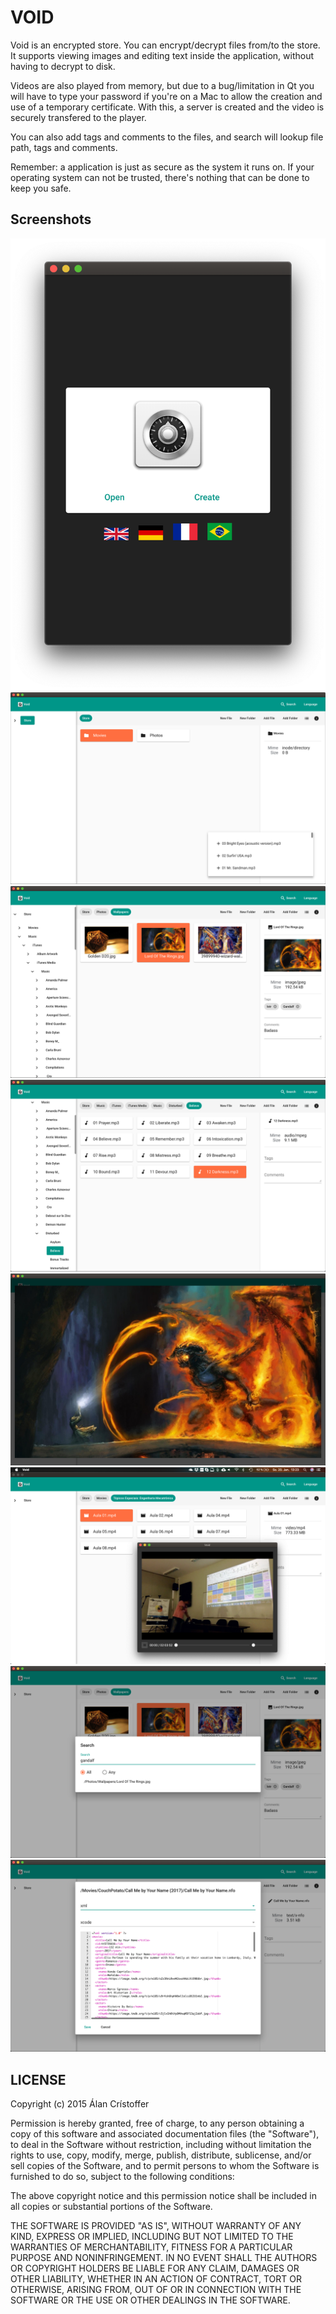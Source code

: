 # VOID

Void is an encrypted store. You can encrypt/decrypt files from/to the store. It
supports viewing images and editing text inside the application, without having
to decrypt to disk.

Videos are also played from memory, but due to a bug/limitation in Qt you will
have to type your password if you're on a Mac to allow the creation and use of a
temporary certificate. With this, a server is created and the video is securely
transfered to the player.

You can also add tags and comments to the files, and search will lookup file
path, tags and comments.

Remember: a application is just as secure as the system it runs on. If your
operating system can not be trusted, there's nothing that can be done to keep
you safe.

## Screenshots

![](ScreenShots/Void1.png)
![](ScreenShots/Void2.png)
![](ScreenShots/Void3.png)
![](ScreenShots/Void4.png)
![](ScreenShots/Void5.png)
![](ScreenShots/Void6.png)
![](ScreenShots/Void7.png)
![](ScreenShots/Void8.png)

## LICENSE

Copyright (c) 2015 Álan Crístoffer

Permission is hereby granted, free of charge, to any person obtaining a copy of
this software and associated documentation files (the "Software"), to deal in
the Software without restriction, including without limitation the rights to
use, copy, modify, merge, publish, distribute, sublicense, and/or sell copies of
the Software, and to permit persons to whom the Software is furnished to do so,
subject to the following conditions:

The above copyright notice and this permission notice shall be included in all
copies or substantial portions of the Software.

THE SOFTWARE IS PROVIDED "AS IS", WITHOUT WARRANTY OF ANY KIND, EXPRESS OR
IMPLIED, INCLUDING BUT NOT LIMITED TO THE WARRANTIES OF MERCHANTABILITY, FITNESS
FOR A PARTICULAR PURPOSE AND NONINFRINGEMENT. IN NO EVENT SHALL THE AUTHORS OR
COPYRIGHT HOLDERS BE LIABLE FOR ANY CLAIM, DAMAGES OR OTHER LIABILITY, WHETHER
IN AN ACTION OF CONTRACT, TORT OR OTHERWISE, ARISING FROM, OUT OF OR IN
CONNECTION WITH THE SOFTWARE OR THE USE OR OTHER DEALINGS IN THE SOFTWARE.
